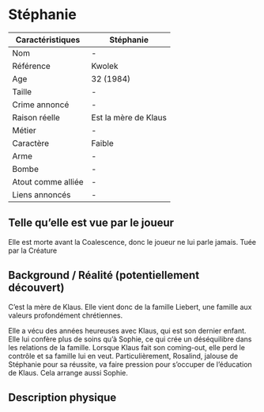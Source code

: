 # Stéphanie

| Caractéristiques   | Stéphanie            |
| ------------------ | -------------------- |
| Nom                | -                    |
| Référence          | Kwolek               |
| Age                | 32 (1984)            |
| Taille             | -                    |
| Crime annoncé      | -                    |
| Raison réelle      | Est la mère de Klaus |
| Métier             | -                    |
| Caractère          | Faible               |
| Arme               | -                    |
| Bombe              | -                    |
| Atout comme alliée | -                    |
| Liens annoncés     | -                    |

## Telle qu’elle est vue par le joueur

Elle est morte avant la Coalescence, donc le joueur ne lui parle jamais. Tuée par la Créature

## Background / Réalité (potentiellement découvert)

C’est la mère de Klaus. Elle vient donc de la famille Liebert, une famille aux valeurs profondément chrétiennes.

Elle a vécu des années heureuses avec Klaus, qui est son dernier enfant. Elle lui confère plus de soins qu’à Sophie, ce qui crée un déséquilibre dans les relations de la famille. Lorsque Klaus fait son coming-out, elle perd le contrôle et sa famille lui en veut. Particulièrement, Rosalind, jalouse de Stéphanie pour sa réussite, va faire pression pour s’occuper de l’éducation de Klaus. Cela arrange aussi Sophie.

## Description physique

